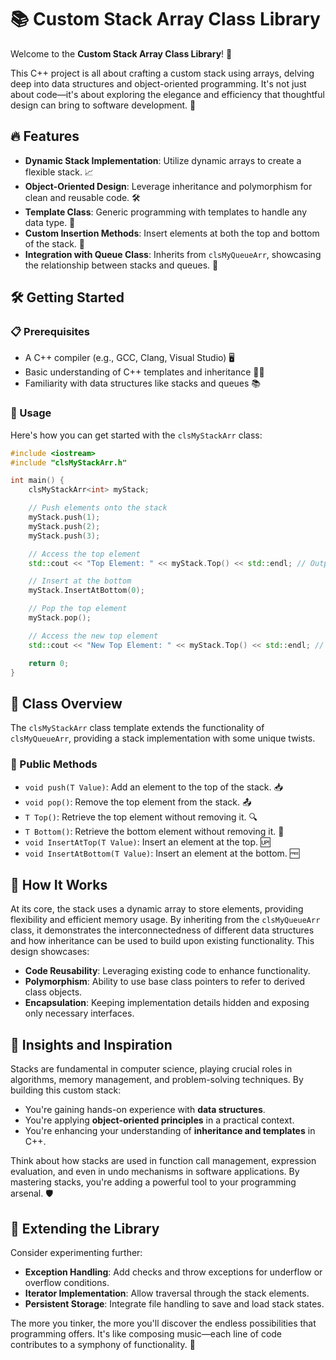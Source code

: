 # 📚 Custom Stack Array Class Library

Welcome to the **Custom Stack Array Class Library**! 🚀

This C++ project is all about crafting a custom stack using arrays, delving deep into data structures and object-oriented programming. It's not just about code—it's about exploring the elegance and efficiency that thoughtful design can bring to software development. 🌟

## 🔥 Features

- **Dynamic Stack Implementation**: Utilize dynamic arrays to create a flexible stack. 📈
- **Object-Oriented Design**: Leverage inheritance and polymorphism for clean and reusable code. 🛠️
- **Template Class**: Generic programming with templates to handle any data type. 🔣
- **Custom Insertion Methods**: Insert elements at both the top and bottom of the stack. 🔄
- **Integration with Queue Class**: Inherits from `clsMyQueueArr`, showcasing the relationship between stacks and queues. 🔁

## 🛠️ Getting Started

### 📋 Prerequisites

- A C++ compiler (e.g., GCC, Clang, Visual Studio) 🖥️
- Basic understanding of C++ templates and inheritance 👨‍🎓
- Familiarity with data structures like stacks and queues 📚

### 🚀 Usage

Here's how you can get started with the `clsMyStackArr` class:

```cpp
#include <iostream>
#include "clsMyStackArr.h"

int main() {
    clsMyStackArr<int> myStack;

    // Push elements onto the stack
    myStack.push(1);
    myStack.push(2);
    myStack.push(3);

    // Access the top element
    std::cout << "Top Element: " << myStack.Top() << std::endl; // Output: 3

    // Insert at the bottom
    myStack.InsertAtBottom(0);

    // Pop the top element
    myStack.pop();

    // Access the new top element
    std::cout << "New Top Element: " << myStack.Top() << std::endl; // Output: 2

    return 0;
}
```

## 📖 Class Overview

The `clsMyStackArr` class template extends the functionality of `clsMyQueueArr`, providing a stack implementation with some unique twists.

### 🧩 Public Methods

- `void push(T Value)`: Add an element to the top of the stack. 📥
- `void pop()`: Remove the top element from the stack. 📤
- `T Top()`: Retrieve the top element without removing it. 🔍
- `T Bottom()`: Retrieve the bottom element without removing it. 🧐
- `void InsertAtTop(T Value)`: Insert an element at the top. 🆙
- `void InsertAtBottom(T Value)`: Insert an element at the bottom. 🆓

## 🌟 How It Works

At its core, the stack uses a dynamic array to store elements, providing flexibility and efficient memory usage. By inheriting from the `clsMyQueueArr` class, it demonstrates the interconnectedness of different data structures and how inheritance can be used to build upon existing functionality. This design showcases:

- **Code Reusability**: Leveraging existing code to enhance functionality.
- **Polymorphism**: Ability to use base class pointers to refer to derived class objects.
- **Encapsulation**: Keeping implementation details hidden and exposing only necessary interfaces.

## 🧠 Insights and Inspiration

Stacks are fundamental in computer science, playing crucial roles in algorithms, memory management, and problem-solving techniques. By building this custom stack:

- You're gaining hands-on experience with **data structures**.
- You're applying **object-oriented principles** in a practical context.
- You're enhancing your understanding of **inheritance and templates** in C++.

Think about how stacks are used in function call management, expression evaluation, and even in undo mechanisms in software applications. By mastering stacks, you're adding a powerful tool to your programming arsenal. 🛡️

## 🤖 Extending the Library

Consider experimenting further:

- **Exception Handling**: Add checks and throw exceptions for underflow or overflow conditions.
- **Iterator Implementation**: Allow traversal through the stack elements.
- **Persistent Storage**: Integrate file handling to save and load stack states.

The more you tinker, the more you'll discover the endless possibilities that programming offers. It's like composing music—each line of code contributes to a symphony of functionality. 🎼
